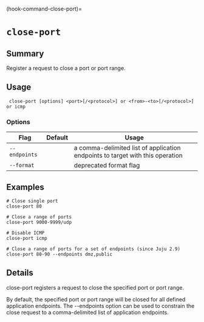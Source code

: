 (hook-command-close-port)=
# `close-port`

## Summary
Register a request to close a port or port range.

## Usage
``` close-port [options] <port>[/<protocol>] or <from>-<to>[/<protocol>] or icmp```

### Options
| Flag | Default | Usage |
| --- | --- | --- |
| `--endpoints` |  | a comma-delimited list of application endpoints to target with this operation |
| `--format` |  | deprecated format flag |

## Examples

    # Close single port
    close-port 80

    # Close a range of ports
    close-port 9000-9999/udp

    # Disable ICMP
    close-port icmp

    # Close a range of ports for a set of endpoints (since Juju 2.9)
    close-port 80-90 --endpoints dmz,public


## Details

close-port registers a request to close the specified port or port range.

By default, the specified port or port range will be closed for all defined
application endpoints. The --endpoints option can be used to constrain the
close request to a comma-delimited list of application endpoints.